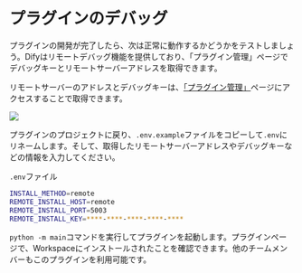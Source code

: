 # プラグインのデバッグ

プラグインの開発が完了したら、次は正常に動作するかどうかをテストしましょう。Difyはリモートデバッグ機能を提供しており、「プラグイン管理」ページでデバッグキーとリモートサーバーアドレスを取得できます。

リモートサーバーのアドレスとデバッグキーは、[「プラグイン管理」](https://cloud.dify.ai/plugins)ページにアクセスすることで取得できます。

![](https://assets-docs.dify.ai/2025/04/2779338a43687f3e00155baccdd6d06c.png)

プラグインのプロジェクトに戻り、`.env.example`ファイルをコピーして`.env`にリネームします。そして、取得したリモートサーバーアドレスやデバッグキーなどの情報を入力してください。

`.env`ファイル

```bash
INSTALL_METHOD=remote
REMOTE_INSTALL_HOST=remote
REMOTE_INSTALL_PORT=5003
REMOTE_INSTALL_KEY=****-****-****-****-****
```

`python -m main`コマンドを実行してプラグインを起動します。プラグインページで、Workspaceにインストールされたことを確認できます。他のチームメンバーもこのプラグインを利用可能です。

<figure><img src="https://assets-docs.dify.ai/2024/12/ec26e5afc57bbfeb807719638f603807.png" alt=""><figcaption></figcaption></figure>